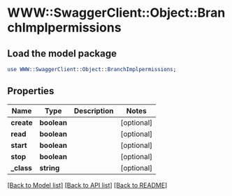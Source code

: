 # WWW::SwaggerClient::Object::BranchImplpermissions

## Load the model package
```perl
use WWW::SwaggerClient::Object::BranchImplpermissions;
```

## Properties
Name | Type | Description | Notes
------------ | ------------- | ------------- | -------------
**create** | **boolean** |  | [optional] 
**read** | **boolean** |  | [optional] 
**start** | **boolean** |  | [optional] 
**stop** | **boolean** |  | [optional] 
**_class** | **string** |  | [optional] 

[[Back to Model list]](../README.md#documentation-for-models) [[Back to API list]](../README.md#documentation-for-api-endpoints) [[Back to README]](../README.md)


